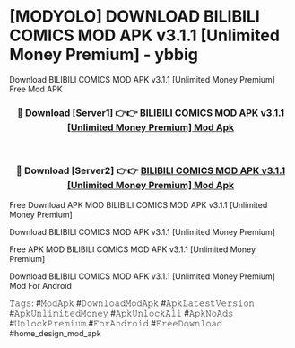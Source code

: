 # [MODYOLO] DOWNLOAD BILIBILI COMICS MOD APK v3.1.1 [Unlimited Money Premium] - ybbig
Download BILIBILI COMICS MOD APK v3.1.1 [Unlimited Money Premium] Free Mod APK

<div align="center">
<h3>🔴 Download [Server1] 👉👉 <a href="https://apk-comot.site?title=BILIBILI_COMICS_MOD_APK_v3.1.1_[Unlimited_Money_Premium]">BILIBILI COMICS MOD APK v3.1.1 [Unlimited Money Premium] Mod Apk</a></h3><br>

<h3>🔴 Download [Server2] 👉👉 <a href="https://apk-comot.site?title=BILIBILI_COMICS_MOD_APK_v3.1.1_[Unlimited_Money_Premium]">BILIBILI COMICS MOD APK v3.1.1 [Unlimited Money Premium] Mod Apk</a></h3>
</div>


Free Download APK MOD BILIBILI COMICS MOD APK v3.1.1 [Unlimited Money Premium]

Download BILIBILI COMICS MOD APK v3.1.1 [Unlimited Money Premium] 

Free APK MOD BILIBILI COMICS MOD APK v3.1.1 [Unlimited Money Premium] 

Download BILIBILI COMICS MOD APK v3.1.1 [Unlimited Money Premium] Mod For Android

𝚃𝚊𝚐𝚜: #𝙼𝚘𝚍𝙰𝚙𝚔 #𝙳𝚘𝚠𝚗𝚕𝚘𝚊𝚍𝙼𝚘𝚍𝙰𝚙𝚔 #𝙰𝚙𝚔𝙻𝚊𝚝𝚎𝚜𝚝𝚅𝚎𝚛𝚜𝚒𝚘𝚗 #𝙰𝚙𝚔𝚄𝚗𝚕𝚒𝚖𝚒𝚝𝚎𝚍𝙼𝚘𝚗𝚎𝚢 #𝙰𝚙𝚔𝚄𝚗𝚕𝚘𝚌𝚔𝙰𝚕𝚕 #𝙰𝚙𝚔𝙽𝚘𝙰𝚍𝚜 #𝚄𝚗𝚕𝚘𝚌𝚔𝙿𝚛𝚎𝚖𝚒𝚞𝚖 #𝙵𝚘𝚛𝙰𝚗𝚍𝚛𝚘𝚒𝚍 #𝙵𝚛𝚎𝚎𝙳𝚘𝚠𝚗𝚕𝚘𝚊𝚍 #home_design_mod_apk